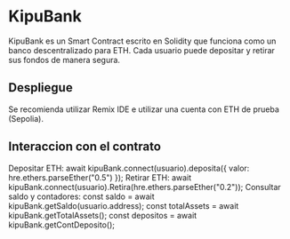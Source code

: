 # KipuBank 

KipuBank es un Smart Contract escrito en Solidity que funciona como un banco descentralizado para ETH. Cada usuario puede depositar y retirar sus fondos de manera segura.


##  Despliegue
Se recomienda utilizar Remix IDE e utilizar una cuenta con ETH de prueba (Sepolia).


##  Interaccion con el contrato
Depositar ETH: 
  await kipuBank.connect(usuario).deposita({ valor: hre.ethers.parseEther("0.5") });
Retirar ETH:
  await kipuBank.connect(usuario).Retira(hre.ethers.parseEther("0.2"));
Consultar saldo y contadores:
  const saldo = await kipuBank.getSaldo(usuario.address);
  const totalAssets = await kipuBank.getTotalAssets();
  const depositos = await kipuBank.getContDeposito();
